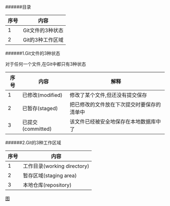 ######目录

|序号|内容|
|----|----|
| 1  |Git文件的3种状态|
| 2  |Git的3种工作区域|

######1.Git文件的3种状态

对于任何一个文件,在Git中都只有3种状态

|序号|内容|解释|
|----|----|----|
|  1 |已修改(modified) |修改了某个文件,但还没有提交保存|
|  2 |已暂存(staged)   |把已修改的文件放在下次提交时要保存的清单中|
|  3 |已提交(committed)|该文件已经被安全地保存在本地数据库中了|

######2.Git的3种工作区域

|序号|内容|
|----|----|
|  1 |工作目录(working directory) |
|  2 |暂存区域(staging area)   |
|  3 |本地仓库(repository)|

[图](http://static.open-open.com/lib/uploadImg/20120201/20120201121205_151.png)
